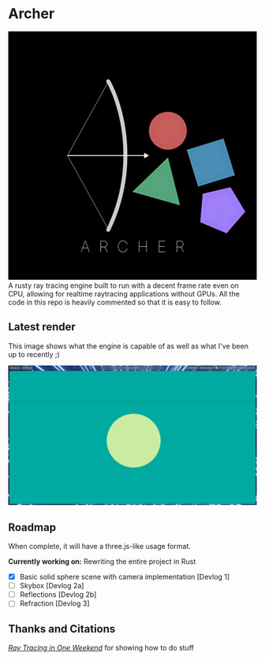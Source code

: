 # Archer

![Archer Logo](ArcherLogo.png)
A rusty ray tracing engine built to run with a decent frame rate even on CPU, allowing for realtime raytracing applications without GPUs.
All the code in this repo is heavily commented so that it is easy to follow.

## Latest render

This image shows what the engine is capable of as well as what I've been up to recently ;)

![Latest render](render.png)

## Roadmap

When complete, it will have a three.js-like usage format.

__Currently working on:__ Rewriting the entire project in Rust

- [x] Basic solid sphere scene with camera implementation [Devlog 1]
- [ ] Skybox [Devlog 2a]
- [ ] Reflections [Devlog 2b]
- [ ] Refraction [Devlog 3]

## Thanks and Citations

[_Ray Tracing in One Weekend_](https://raytracing.github.io/books/RayTracingInOneWeekend.html) for showing how to do stuff
